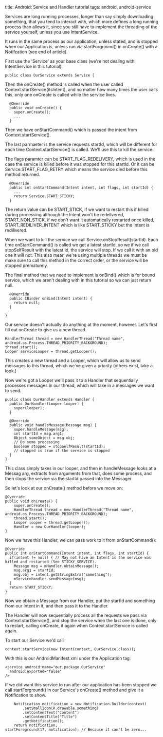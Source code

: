 title: Android: Service and Handler tutorial
tags: android, android-service

Services are long running processes, longer than say simply downloading something, that you tend to interact with, which more defines a long running process than allows it, since you still have to implement the threading of the service yourself, unless you use IntentService.

It runs in the same process as our application, unless stated, and is stopped when our Application is, unless run via startForground() in onCreate() with a Notifcation (see end of article).

First use the 'Service' as your base class (we're not dealing with IntentService in this tutorial).

    public class OurService extends Service {


Then the onCreate() method is called when the user called Context.startService(itsIntent), and no matter how many times the user calls this, only one onCreate is called while the service lives.

      @Override
      public void onCreate() {
      	super.onCreate();
      	...
      }

Then we have onStartCommand() which is passed the intent from Context.startService(). 

The last parmaeter is the service requests startId, which will be different for each time Context.startService() is called. We'll use this to kill the service.

The flags paramter can be START_FLAG_REDELIVERY, which is used in the case the service is killed before it was stopped for this startId. Or it can be Service.START_FLAG_RETRY which means the service died before this method returned.

      @Override
      public int onStartCommand(Intent intent, int flags, int startId) {
        ...    
        return Service.START_STICKY;
      }
    
The return value can be START_STICK, if we want to restart this if killed during processing although the Intent won't be redelivered, START_NON_STICK, if we don't want it automatically restarted once killed, START_REDILIVER_INTENT which is like START_STICKY but the Intent is redilivered.
    
When we want to kill the service we call Service.onStopResult(startId). Each time onStartCommand() is called we get a latest startId, so we if we call stopSelfResult with the latest id, the service will stop. If we call it with an old one it will not. This also mean we're using multiple threads we must be make sure to call this method in the correct order, or the service will be stopped prematurely.

The final method that we need to implement is onBind() which is for bound service, which we aren't dealing with in this tutorial so we can just return null.

      @Override
      public IBinder onBind(Intent intent) {
      	return null;
      }
      
    }
    
Our service doesn't actually do anything at the moment, however. Let's first fill out onCreate to give us a new thread.

    HandlerThread thread = new HandlerThread("Thread name", android.os.Process.THREAD_PRIORITY_BACKGROUND);
    thread.start();
    Looper serviceLooper = thread.getLooper();

This creates a new thread and a Looper, which will allow us to send messages to this thread, which we've given a priority (others exist, take a look.)

Now we're got a Looper we'll pass it to a Handler that sequentially processes messages in our thread, which will take in a messages we want to send.

    public class OurHandler extends Handler {
      public OurHandler(Looper looper) {
        super(looper);
      }
      
      @Override
      public void handleMessage(Message msg) {
        super.handleMessage(msg);
        int startId = msg.arg1;
        Object someObject = msg.obj;
        // Do some processing
        boolean stopped = stopSelfResult(startId);
        // stopped is true if the service is stopped
      }
    }
    
This class simply takes in our looper, and then in handleMessage looks at a Messag arg, extracts from arguments from that, does some process, and then stops the service via the startId passed into the Messager.

So let's look at our onCreate() method before we move on:

	@Override
	public void onCreate() {
		super.onCreate();
		HandlerThread thread = new HandlerThread("Thread name", android.os.Process.THREAD_PRIORITY_BACKGROUND);
		thread.start();
		Looper looper = thread.getLooper();
		Handler = new OurHandler(looper);
	}
	
Now we have this Handler, we can pass work to it from onStartCommand():

    @Override
    public int onStartCommand(Intent intent, int flags, int startId) {
      if(intent != null) { // May not have an Intent is the service was killed and restarted (See STICKY_SERVICE).
        Message msg = mHandler.obtainMessage();
        msg.arg1 = startId;
        msg.obj = intent.getStringExtra("something");
        mServiceHandler.sendMessage(msg);
      }
      return START_STICKY;
    }
    
Now we obtain a Message from our Handler, put the startId and something from our Intent in it, and then pass it to the Handler.

The Handler will now sequentially process all the requests we pass via Context.startService(), and stop the service when the last one is done, only to restart, calling onCreate, it again when Context.startService is called again.

To start our Service we'd call

    context.startService(new Intent(context, OurService.class));
    
With this is our AndroidManifest.xml under the Application tag:

    <service android:name="our.package.OurService" 
      android:exported="false"
    />
  
If we did want this service to run after our application has been stopped we call startForground() in our Service's onCreate() method and give it a Notification to show.

		Notification notification = new Notification.Builder(context)
			.setSmallIcon(R.drawable.something)
			.setContentText("Content")
			.setContentTitle("Title")
			.getNotification();
		return notification;
    startForeground(17, notification); // Because it can't be zero...
    
    
